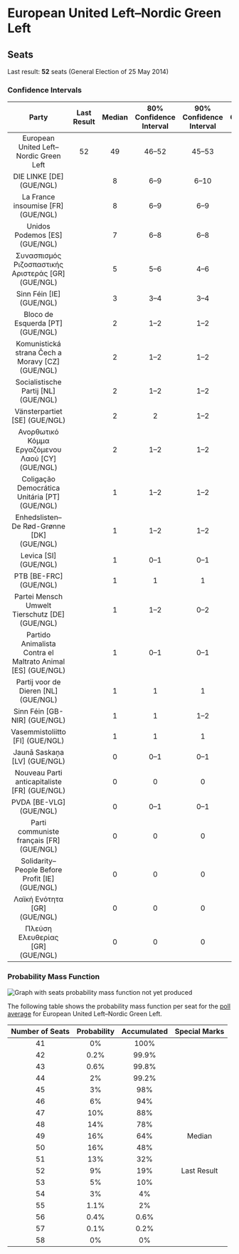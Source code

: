 # European United Left–Nordic Green Left

## Seats

Last result: **52** seats (General Election of 25 May 2014)

### Confidence Intervals

| Party | Last Result | Median | 80% Confidence Interval | 90% Confidence Interval | 95% Confidence Interval | 99% Confidence Interval |
|:-----:|:-----------:|:------:|:-----------------------:|:-----------------------:|:-----------------------:|:-----------------------:|
| European United Left–Nordic Green Left | 52 | 49 | 46–52 | 45–53 | 45–54 | 43–56 |
| DIE LINKE [DE] (GUE/NGL) | | 8 | 6–9 | 6–10 | 5–10 | 5–11 |
| La France insoumise [FR] (GUE/NGL) | | 8 | 6–9 | 6–9 | 6–10 | 6–11 |
| Unidos Podemos [ES] (GUE/NGL) | | 7 | 6–8 | 6–8 | 6–9 | 6–9 |
| Συνασπισμός Ριζοσπαστικής Αριστεράς [GR] (GUE/NGL) | | 5 | 5–6 | 4–6 | 4–6 | 4–7 |
| Sinn Féin [IE] (GUE/NGL) | | 3 | 3–4 | 3–4 | 2–4 | 2–4 |
| Bloco de Esquerda [PT] (GUE/NGL) | | 2 | 1–2 | 1–2 | 1–3 | 1–3 |
| Komunistická strana Čech a Moravy [CZ] (GUE/NGL) | | 2 | 1–2 | 1–2 | 1–3 | 0–3 |
| Socialistische Partij [NL] (GUE/NGL) | | 2 | 1–2 | 1–2 | 1–2 | 1–2 |
| Vänsterpartiet [SE] (GUE/NGL) | | 2 | 2 | 1–2 | 1–2 | 1–3 |
| Ανορθωτικό Κόμμα Εργαζόμενου Λαού [CY] (GUE/NGL) | | 2 | 1–2 | 1–2 | 1–2 | 1–2 |
| Coligação Democrática Unitária [PT] (GUE/NGL) | | 1 | 1–2 | 1–2 | 1–2 | 1–2 |
| Enhedslisten–De Rød-Grønne [DK] (GUE/NGL) | | 1 | 1–2 | 1–2 | 1–2 | 1–2 |
| Levica [SI] (GUE/NGL) | | 1 | 0–1 | 0–1 | 0–1 | 0–1 |
| PTB [BE-FRC] (GUE/NGL) | | 1 | 1 | 1 | 1 | 1–2 |
| Partei Mensch Umwelt Tierschutz [DE] (GUE/NGL) | | 1 | 1–2 | 0–2 | 0–2 | 0–2 |
| Partido Animalista Contra el Maltrato Animal [ES] (GUE/NGL) | | 1 | 0–1 | 0–1 | 0–2 | 0–2 |
| Partij voor de Dieren [NL] (GUE/NGL) | | 1 | 1 | 1 | 1–2 | 1–2 |
| Sinn Féin [GB-NIR] (GUE/NGL) | | 1 | 1 | 1–2 | 1–2 | 1–2 |
| Vasemmistoliitto [FI] (GUE/NGL) | | 1 | 1 | 1 | 1 | 1 |
| Jaunā Saskaņa [LV] (GUE/NGL) | | 0 | 0–1 | 0–1 | 0–1 | 0–1 |
| Nouveau Parti anticapitaliste [FR] (GUE/NGL) | | 0 | 0 | 0 | 0 | 0 |
| PVDA [BE-VLG] (GUE/NGL) | | 0 | 0–1 | 0–1 | 0–1 | 0–1 |
| Parti communiste français [FR] (GUE/NGL) | | 0 | 0 | 0 | 0 | 0 |
| Solidarity–People Before Profit [IE] (GUE/NGL) | | 0 | 0 | 0 | 0 | 0–1 |
| Λαϊκή Ενότητα [GR] (GUE/NGL) | | 0 | 0 | 0 | 0 | 0 |
| Πλεύση Ελευθερίας [GR] (GUE/NGL) | | 0 | 0 | 0 | 0 | 0 |

### Probability Mass Function

![Graph with seats probability mass function not yet produced](average-2019-05-14-seats-pmf-europeanunitedleft–nordicgreenleft.png "Seats Probability Mass Function")

The following table shows the probability mass function per seat for the [poll average](average-2019-05-14.html) for European United Left–Nordic Green Left.

| Number of Seats | Probability | Accumulated | Special Marks |
|:---------------:|:-----------:|:-----------:|:-------------:|
| 41 | 0% | 100% |  |
| 42 | 0.2% | 99.9% |  |
| 43 | 0.6% | 99.8% |  |
| 44 | 2% | 99.2% |  |
| 45 | 3% | 98% |  |
| 46 | 6% | 94% |  |
| 47 | 10% | 88% |  |
| 48 | 14% | 78% |  |
| 49 | 16% | 64% | Median |
| 50 | 16% | 48% |  |
| 51 | 13% | 32% |  |
| 52 | 9% | 19% | Last Result |
| 53 | 5% | 10% |  |
| 54 | 3% | 4% |  |
| 55 | 1.1% | 2% |  |
| 56 | 0.4% | 0.6% |  |
| 57 | 0.1% | 0.2% |  |
| 58 | 0% | 0% |  |


